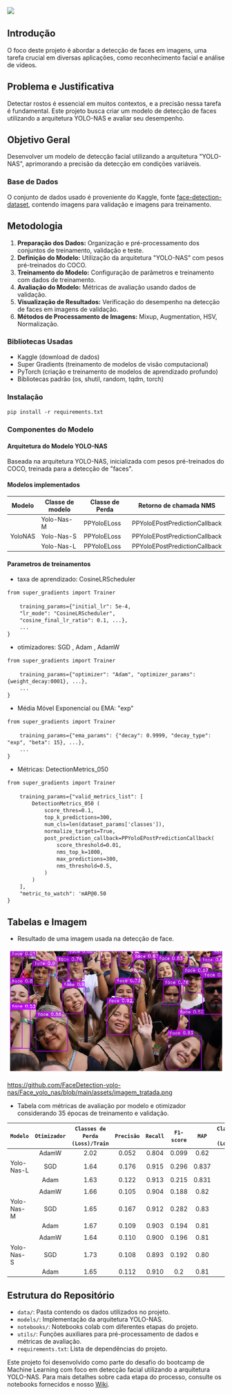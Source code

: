 <img src="/assets/capa.png">

## Introdução
O foco deste projeto é abordar a detecção de faces em imagens, uma tarefa crucial em diversas aplicações, como reconhecimento facial e análise de vídeos.

## Problema e Justificativa
Detectar rostos é essencial em muitos contextos, e a precisão nessa tarefa é fundamental. Este projeto busca criar um modelo de detecção de faces utilizando a arquitetura YOLO-NAS e avaliar seu desempenho.

## Objetivo Geral
Desenvolver um modelo de detecção facial utilizando a arquitetura "YOLO-NAS", aprimorando a precisão da detecção em condições variáveis.

### Base de Dados
O conjunto de dados usado é proveniente do Kaggle, fonte [face-detection-dataset](<https://www.kaggle.com/datasets/fareselmenshawii/face-detection-dataset>), contendo imagens para validação e imagens para treinamento. 

## Metodologia
1. **Preparação dos Dados:** Organização e pré-processamento dos conjuntos de treinamento, validação e teste.
2. **Definição do Modelo:** Utilização da arquitetura "YOLO-NAS" com pesos pré-treinados do COCO.
3. **Treinamento do Modelo:** Configuração de parâmetros e treinamento com dados de treinamento.
4. **Avaliação do Modelo:** Métricas de avaliação usando dados de validação.
5. **Visualização de Resultados:** Verificação do desempenho na detecção de faces em imagens de validação.
6. **Métodos de Processamento de Imagens:** Mixup, Augmentation, HSV, Normalização.

### Bibliotecas Usadas
- Kaggle (download de dados)
- Super Gradients (treinamento de modelos de visão computacional)
- PyTorch (criação e treinamento de modelos de aprendizado profundo)
- Bibliotecas padrão (os, shutil, random, tqdm, torch)

### Instalação

````
pip install -r requirements.txt
````

### Componentes do Modelo
#### Arquitetura do Modelo YOLO-NAS
Baseada na arquitetura YOLO-NAS, inicializada com pesos pré-treinados do COCO, treinada para a detecção de "faces".

#### Modelos implementados

|   Modelo	     | Classe de modelo |	   Classe de Perda	 |    Retorno de chamada NMS       |    
|--------------- |--------------    |-------------------   |----------------------           |
|                |   Yolo-Nas-M     |       PPYoloELoss    |  PPYoloEPostPredictionCallback  |            
|   YoloNAS      |   Yolo-Nas-S     |       PPYoloELoss    |  PPYoloEPostPredictionCallback  |            
|                |   Yolo-Nas-L     |       PPYoloELoss    |  PPYoloEPostPredictionCallback  |  

#### Parametros de treinamentos

- taxa de aprendizado: CosineLRScheduler

````
from super_gradients import Trainer

    training_params={"initial_lr": 5e-4, 
    "lr_mode": "CosineLRScheduler",
    "cosine_final_lr_ratio": 0.1, ...}, 
    ...
}
````  

- otimizadores: SGD , Adam , AdamW

````
from super_gradients import Trainer

    training_params={"optimizer": "Adam", "optimizer_params": {weight_decay:0001}, ...}, 
    ...
}
````

- Média Móvel Exponencial ou EMA: "exp"

````
from super_gradients import Trainer

    training_params={"ema_params": {"decay": 0.9999, "decay_type": "exp", "beta": 15}, ...}, 
    ...
}
````

- Métricas: DetectionMetrics_050

````
from super_gradients import Trainer

    training_params={"valid_metrics_list": [
        DetectionMetrics_050 (
            score_thres=0.1,
            top_k_predictions=300,
            num_cls=len(dataset_params['classes']),
            normalize_targets=True,
            post_prediction_callback=PPYoloEPostPredictionCallback(
                score_threshold=0.01,
                nms_top_k=1000,
                max_predictions=300,
                nms_threshold=0.5, 
            )
        )
    ],
    "metric_to_watch": 'mAP@0.50
}
````
  

## Tabelas e Imagem 
- Resultado de uma imagem usada na detecção de face.

<img src="/assets/imagem_tratada.png">

  https://github.com/FaceDetection-yolo-nas/Face_yolo_nas/blob/main/assets/imagem_tratada.png

  
- Tabela com métricas de avaliação por modelo e otimizador considerando 35 épocas de treinamento e validação.
                                      

|   **`Modelo`**     |  **`Otimizador`**  |**`Classes de Perda (Loss)/Train`**|  **`Precisão`**      | **`Recall`**      | **`F1-score`** |   **`MAP`**   |**`Classes de Perda (Loss)/Val`** |
| ---------------  |:-------------: | :--------------------:  | :---------------:| :------------:| :---------:| :--------:| :------------------:     |
|                  |     AdamW      |       2.02              |      0.052       |    0.804      |  0.099     |  0.62     |    1.97                  |
|  Yolo-Nas-L      |     SGD        |       1.64              |      0.176       |    0.915      |  0.296     |  0.837    |    1.60                  |
|                  |     Adam       |       1.63              |      0.122       |    0.913      |  0.215     |  0.831    |    1.65                  |
|                  |                |                         |                  |               |            |           |                          |
|                  |     AdamW      |       1.66              |      0.105       |    0.904      |  0.188     |  0.82     |    1.68                  |
|  Yolo-Nas-M      |     SGD        |       1.65              |      0.167       |    0.912      |  0.282     |  0.83     |    1.59                  |
|                  |     Adam       |       1.67              |      0.109       |    0.903      |  0.194     |  0.81     |    1.69                  |
|                  |                |                         |                  |               |            |           |                          |
|                  |     AdamW      |       1.64              |      0.110       |    0.900      |  0.196     |  0.81     |    1.67                  |
|  Yolo-Nas-S      |     SGD        |       1.73              |      0.108       |    0.893      |  0.192     |  0.80     |    1.69                  |
|                  |     Adam       |       1.65              |      0.112       |    0.910      |  0.2       |  0.81     |    1.68                  |



## Estrutura do Repositório
- `data/`: Pasta contendo os dados utilizados no projeto.
- `models/`: Implementação da arquitetura YOLO-NAS.
- `notebooks/`: Notebooks colab com diferentes etapas do projeto.
- `utils/`: Funções auxiliares para pré-processamento de dados e métricas de avaliação.
- `requirements.txt`: Lista de dependências do projeto.

Este projeto foi desenvolvido como parte do desafio do bootcamp de Machine Learning com foco em detecção facial utilizando a arquitetura YOLO-NAS. Para mais detalhes sobre cada etapa do processo, consulte os notebooks fornecidos e nosso [Wiki](<https://github.com/FaceDetection-yolo-nas/Face_yolo_nas/wiki>).
